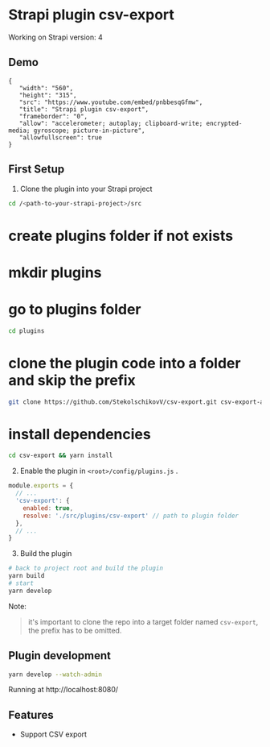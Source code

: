 # Strapi plugin csv-export

Working on Strapi version: 4

## Demo

```youtube-embed
{
   "width": "560",
   "height": "315",
   "src": "https://www.youtube.com/embed/pnbbesqGfmw",
   "title": "Strapi plugin csv-export",
   "frameborder": "0",
   "allow": "accelerometer; autoplay; clipboard-write; encrypted-media; gyroscope; picture-in-picture",
   "allowfullscreen": true
}
```
## First Setup

1. Clone the plugin into your Strapi project

```bash
cd /<path-to-your-strapi-project>/src
```

# create plugins folder if not exists
# mkdir plugins

# go to plugins folder

```bash
cd plugins
```

# clone the plugin code into a folder and skip the prefix

```bash
git clone https://github.com/StekolschikovV/csv-export.git csv-export-all-v && cd csv-export-all-v && mv v4 ../csv-export && cd ../ && rm -fr csv-export-all-v
```

# install dependencies
```bash
cd csv-export && yarn install
```

2. Enable the plugin in `<root>/config/plugins.js` .

```javascript
module.exports = {
  // ...
  'csv-export': {
    enabled: true,
    resolve: './src/plugins/csv-export' // path to plugin folder
  },
  // ...
}
```

3. Build the plugin

```bash
# back to project root and build the plugin
yarn build
# start
yarn develop
```

Note:
> it's important to clone the repo into a target folder named `csv-export`, the prefix has to be omitted.

## Plugin development

```bash
yarn develop --watch-admin
```
Running at http://localhost:8080/

## Features

- Support CSV export 


